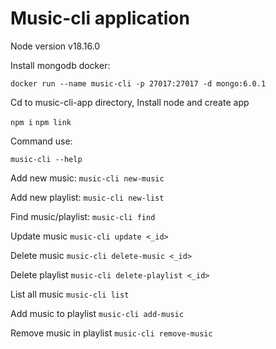 # Music-cli application
Node version
v18.16.0

Install mongodb docker:

`docker run --name music-cli -p 27017:27017 -d mongo:6.0.1`

Cd to music-cli-app directory,
Install node and create app

`npm i`
`npm link`

Command use:

`music-cli --help`

Add new music:          `music-cli new-music`

Add new playlist:       `music-cli new-list`

Find music/playlist:    `music-cli find`

Update music            `music-cli update <_id>`

Delete music            `music-cli delete-music <_id>`

Delete playlist         `music-cli delete-playlist <_id>`

List all music          `music-cli list`

Add music to playlist   `music-cli add-music`

Remove music in playlist   `music-cli remove-music`
